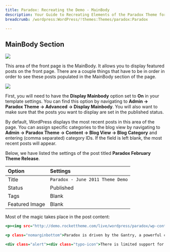 ```yaml
---
title: Paradox: Recreating the Demo - MainBody
description: Your Guide to Recreating Elements of the Paradox Theme for WordPress
breadcrumb: /wordpress:WordPress/!themes:Themes/paradox:Paradox

---
```


MainBody Section
-----

![][demo]

This area of the front page is the MainBody. It allows you to display featured posts on the front page. There are a couple things that have to be in order in order to see these posts populated in the MainBody section of the page.

![][mainbody]

First, you will need to have the **Display Mainbody** option set to **On** in your template settings. You can find this option by navigating to **Admin -> Paradox Theme -> Advanced -> Display Mainbody**. You will also want to make sure that the posts you want to display are set in the published status.

By default, WordPress displays the most recent posts in this area of the page. You can assign specific categories to the blog view by navigating to **Admin -> Paradox Theme -> Content -> Blog View -> Blog Category** and entering (comma separated) category IDs. If the field is left blank, the most recent posts will appear.

Below, we have listed the settings of the post titled **Paradox February Theme Release**.

| Option         | Settings                         |
| :----------    | :----------                      |
| Title          | `Paradox - June 2011 Theme Demo` |
| Status         | Published                        |
| Tags           | Blank                            |
| Featured Image | Blank                            |


Most of the magic takes place in the post content:

~~~ .html
<p><img src="http://demo.rockettheme.com/live/wordpress/paradox/wp-content/rockettheme/rt_paradox_wp/frontpage/fp2.jpg" alt="image" class="rt-image" width="400" height="131" /></p>

<p class="nomarginbottom">Paradox is driven by the Gantry, a powerful core framework, offering features such as per-override parameters, an iPhone version and so much more, which substantially extends the features and functions of the WordPress core.</p>

<div class="alert"><div class="typo-icon">There is limited support for IE6 as it is restricted in numerous ways such as the forcing of the low detail level, LTR is automatically set regardless of RTL presence, Fusion is replaced by the Suckerfish menu, and various other elements are dropped or modified for basic compatibility.</div></div>
~~~

[demo]: assets/demo_8.png
[mainbody]: assets/setadvanced.png
